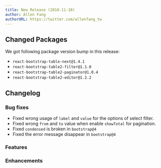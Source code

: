 ```yaml
---
title: New Release (2018-11-10)
author: Allen Fang
authorURL: https://twitter.com/allenfang_tw
---
```


## Changed Packages

We got following package version bump in this release:

* `react-bootstrap-table-next@1.4.1`
* `react-bootstrap-table2-filter@1.1.0`
* `react-bootstrap-table2-paginator@1.0.4`
* `react-bootstrap-table2-editor@1.2.2`


## Changelog

### Bug fixes
* Fixed wrong usage of `label` and `value` for the options of select filter.
* Fixed wrong `from` and `to` value when enable `showTotal` for pagination.
* Fixed `condensed` is broken in `bootstrap@4`
* Fixed the error message disappear in `bootstrap@4`

### Features

### Enhancements
